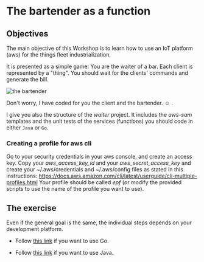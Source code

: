 # The bartender as a function

## Objectives

The main objective of this Workshop is to learn how to use an IoT platform (aws) for the things fleet industrialization.

It is presented as a simple game: You are the waiter of a bar. Each client is represented by a "thing".
You should wait for the clients' commands and generate the bill.

![the bartender](https://github.com/fagossa/devoxx-aws-bar/blob/solution-java/bartenderAsFunction/bartenderHL.png "The bartender")

Don't worry, I have coded for you the client and the bartender. :relaxed: .

I give you also the structure of the *waiter* project. It includes the *aws-sam* templates and the unit tests of the services (functions) you should code in either `Java` or `Go`.

### Creating a profile for aws cli

Go to your security credentials in your aws console, and create an access key. Copy your *aws_access_key_id*
and your *aws_secret_access_key*  and  create your ~/.aws/credentials and  ~/.aws/config files as stated in this instructions: https://docs.aws.amazon.com/cli/latest/userguide/cli-multiple-profiles.html
Your profile should be called *epf* (or modify the provided scripts to use the name of the profile you want to use).

## The exercise

Even if the general goal is the same, the individual steps depends on your development platform.

* Follow [this link](README-Go.md) if you want to use Go.

* Follow [this link](README-Java.md) if you want to use Java.
